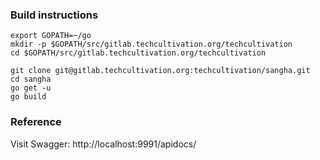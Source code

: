 ### Build instructions

```
export GOPATH=~/go
mkdir -p $GOPATH/src/gitlab.techcultivation.org/techcultivation
cd $GOPATH/src/gitlab.techcultivation.org/techcultivation

git clone git@gitlab.techcultivation.org:techcultivation/sangha.git
cd sangha
go get -u
go build
```

### Reference

Visit Swagger: http://localhost:9991/apidocs/
